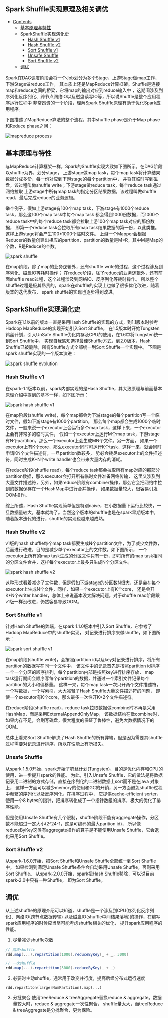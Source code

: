 Spark Shuffle实现原理及相关调优 
------
* [Contents](#Contents)
	* [基本原理与特性](#基本原理与特性)
	* [SparkShuffle实现演化史](#SparkShuffle实现演化史)
	  * [Hash Shuffle v1](#Hash-Shuffle-v1)
	  * [Hash Shuffle v2](#Hash-Shuffle-v2)
	  * [Sort Shuffle v1](#Sort-Shuffle-v1)
	  * [Unsafe Shuffle](#Unsafe-Shuffle)
	  * [Sort Shuffle v2](#Sort-Shuffle-v2)
	* [调优](#调优)

Spark在DAG调度阶段会将一个Job划分为多个Stage，上游Stage做map工作，下游Stage做reduce工作，
其本质上还是MapReduce计算框架。Shuffle是连接map和reduce之间的桥梁，它将map的输出对应到reduce输入中
，这期间涉及到序列化反序列化、跨节点网络IO以及磁盘读写IO等，所以说Shuffle是整个应用程序运行过程中
非常昂贵的一个阶段，理解Spark Shuffle原理有助于优化Spark应用程序。

下图描述了MapReduce算法的整个流程，其中shuffle phase是介于Map phase和Reduce phase之间：

![mapreduce process](images/mapreduce-process.png)

## 基本原理与特性
与MapReduce计算框架一样，Spark的Shuffle实现大致如下图所示，在DAG阶段以shuffle为界，划分stage，
上游stage做map task，每个map task将计算结果数据分成多份，每一份对应到下游stage的每个partition中，
并将其临时写到磁盘，该过程叫做shuffle write；下游stage做reduce task，每个reduce task通过网络拉取
上游stage中所有map task的指定分区结果数据，该过程叫做shuffle read，最后完成reduce的业务逻辑。

举个例子，假如上游stage有100个map task，下游stage有1000个reduce task，那么这100个map task中每个map task
都会得到1000份数据，而1000个reduce task中的每个reduce task都会拉取上游100个map task对应的那份数据，
即第一个reduce task会拉取所有map task结果数据的第一份，以此类推。这样上游stage将会产生100*1000个临时文件。
上游一个Mapper会根据Reducer的数量创建出相应的partition，partition的数量是M×R，其中M是Map的个数，R是Reduce的个数。

![spark shuffle](images/spark-shuffle.png)

在map阶段，除了map的业务逻辑外，还有shuffle write的过程，这个过程涉及到序列化、磁盘IO等耗时操作；
在reduce阶段，除了reduce的业务逻辑外，还有前面shuffle read过程，这个过程涉及到网络IO、反序列化等耗时操作。
所以整个shuffle过程是极其昂贵的，spark在shuffle的实现上也做了很多优化改进，随着版本的迭代发布，
spark shuffle的实现也逐步得到改进。

## SparkShuffle实现演化史
Spark在1.1以前的版本一直是采用Hash Shuffle的实现的方式，到1.1版本时参考Hadoop MapReduce的实现开始引入Sort Shuffle，
在1.5版本时开始Tungsten钨丝计划，引入UnSafe Shuffle优化内存及CPU的使用，在1.6中将Tungsten统一到Sort Shuffle中，
实现自我感知选择最佳Shuffle方式，到2.0版本，Hash Shuffle已被删除，所有Shuffle方式全部统一到Sort Shuffle一个实现中。
下图是spark shuffle实现的一个版本演进：

![spark shuffle evolution](images/spark-shuffle-evolution.png)

### Hash Shuffle v1
在spark-1.1版本以前，spark内部实现的是Hash Shuffle，其大致原理与前面基本原理介绍中提到的基本一样，如下图所示：

![spark hash shuffle v1](images/spark-hash-shuffle-v1.png)

在map阶段(shuffle write)，每个map都会为下游stage的每个partition写一个临时文件，假如下游stage有1000个partition，
那么每个map都会生成1000个临时文件，一般来说一个executor上会运行多个map task，这样下来，一个executor上会有非常多的临时文件，
假如一个executor上运行M个map task，下游stage有N个partition，那么一个executor上会生成MN个文件。另一方面，
如果一个executor上有K个core，那么executor同时可运行K个task，这样一来，就会同时申请KN个文件描述符，一旦partition数较多，
势必会耗尽executor上的文件描述符，同时生成K*N个write handler也会带来大量内存的消耗。

在reduce阶段(shuffle read)，每个reduce task都会拉取所有map对应的那部分partition数据，那么executor会打开所有临时文件准备网络传输，
这里又涉及到大量文件描述符，另外，如果reduce阶段有combiner操作，那么它会把网络中拉到的数据保存在一个HashMap中进行合并操作，
如果数据量较大，很容易引发OOM操作。

综上所述，Hash Shuffle实现简单但是特别naive，在小数据量下运行比较快，一旦数据量较大，基本就垮了。当然这个版本的shuffle也是在spark早期版本中，
随着版本迭代的进行，shuffle的实现也越来越成熟。

### Hash Shuffle v2
v1版的hash shuffle每个map task都要生成N个partition文件，为了减少文件数，后面进行改进，目的是减少单个executor上的文件数。如下图所示，
一个executor上所有的map task生成的分区文件只有一份，即将所有的map task相同的分区文件合并，这样每个executor上最多只生成N个分区文件。

![spark hash shuffle v2](images/spark-hash-shuffle-v2.png)

这种形式看着减少了文件数，但是假如下游stage的分区数N很大，还是会在每个executor上生成N个文件，同样，如果一个executor上有K个core，
还是会开K*N个writer handler，总体上来说基本没太解决问题。对于shuffle read阶段跟v1版一样没改进，仍然容易导致OOM。

### Sort Shuffle v1
针对Hash Shuffle的弊端，在spark 1.1.0版本中引入Sort Shuffle，它参考了Hadoop MapReduce中的shuffle实现，
对记录进行排序来做shuffle，如下图所示：

![spark sort shuffle v1](images/spark-sort-shuffle-v1.png)

在map阶段(shuffle write)，会按照partition id以及key对记录进行排序，将所有partition的数据写在同一个文件中，
该文件中的记录首先是按照partition id排序一个一个分区的顺序排列，每个partition内部是按照key进行排序存放，
map task运行期间会顺序写每个partition的数据，并通过一个索引文件记录每个partition的大小和偏移量。
这样一来，每个map task一次只开两个文件描述符，一个写数据，一个写索引，大大减轻了Hash Shuffle大量文件描述符的问题，
即使一个executor有K个core，那么最多一次性开K*2个文件描述符。

在reduce阶段(shuffle read)，reduce task拉取数据做combine时不再是采用HashMap，而是采用ExternalAppendOnlyMap，
该数据结构在做combine时，如果内存不足，会刷写磁盘，很大程度的保证了鲁棒性，避免大数据情况下的OOM。

总体上看来Sort Shuffle解决了Hash Shuffle的所有弊端，但是因为需要其shuffle过程需要对记录进行排序，所以在性能上有所损失。

### Unsafe Shuffle
从spark 1.5.0开始，spark开始了钨丝计划(Tungsten)，目的是优化内存和CPU的使用，进一步提升spark的性能。
为此，引入Unsafe Shuffle，它的做法是将数据记录用二进制的方式存储，直接在序列化的二进制数据上sort而不是在java 对象上，
这样一方面可以减少memory的使用和GC的开销，另一方面避免shuffle过程中频繁的序列化以及反序列化。在排序过程中，
它提供cache-efficient sorter，使用一个8 bytes的指针，把排序转化成了一个指针数组的排序，极大的优化了排序性能。

但是使用Unsafe Shuffle有几个限制，shuffle阶段不能有aggregate操作，分区数不能超过一定大小(2^24-1，这是可编码的最大parition id)，
所以像reduceByKey这类有aggregate操作的算子是不能使用Unsafe Shuffle，它会退化采用Sort Shuffle。

### Sort Shuffle v2
从spark-1.6.0开始，把Sort Shuffle和Unsafe Shuffle全部统一到Sort Shuffle中，
如果检测到满足Unsafe Shuffle条件会自动采用Unsafe Shuffle，否则采用Sort Shuffle。
从spark-2.0.0开始，spark把Hash Shuffle移除，可以说目前spark-2.0中只有一种Shuffle，
即为Sort Shuffle。

## 调优
从上述shuffle的原理介绍可以知道，shuffle是一个涉及到CPU(序列化反序列化)、网络IO(跨节点数据传输)
以及磁盘IO(shuffle中间结果落地)的操作，在编写spark应用程序的时候应当尽可能考虑shuffle相关的优化，
提升spark应用程序的性能。
1. 尽量减少shuffle次数

```scala
// 两次shuffle
rdd.map(...).repartition(1000).reduceByKey(_ + _, 3000)

// 一次shuffle
rdd.map(...).repartition(3000).reduceByKey(_ + _)
```

2. 必要时主动shuffle，通常用于改变并行度，提高后续分布式运行速度

```
rdd.repartiton(largerNumPartition).map(...)
```

3. 分批聚合
使用treeReduce & treeAggregate替换reduce & aggregate。数据量较大时，reduce & aggregate一次性聚合，
shuffle量太大，而treeReduce & treeAggregate是分批聚合，更为保险。





